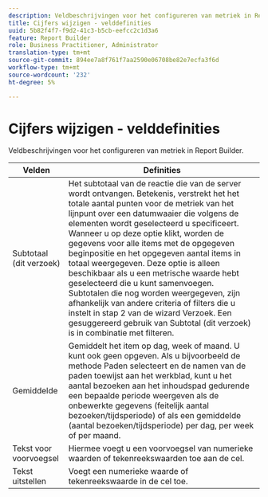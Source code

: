 ```yaml
---
description: Veldbeschrijvingen voor het configureren van metriek in Report Builder.
title: Cijfers wijzigen - velddefinities
uuid: 5b82f4f7-f9d2-41c3-b5cb-eefcc2c1d3a6
feature: Report Builder
role: Business Practitioner, Administrator
translation-type: tm+mt
source-git-commit: 894ee7a8f761f7aa2590e06708be82e7ecfa3f6d
workflow-type: tm+mt
source-wordcount: '232'
ht-degree: 5%

---
```



# Cijfers wijzigen - velddefinities

Veldbeschrijvingen voor het configureren van metriek in Report Builder.

| Velden | Definities |
|--- |--- |
| Subtotaal (dit verzoek) | Het subtotaal van de reactie die van de server wordt ontvangen. Betekenis, verstrekt het het totale aantal punten voor de metriek van het lijnpunt over een datumwaaier die volgens de elementen wordt geselecteerd u specificeert. Wanneer u op deze optie klikt, worden de gegevens voor alle items met de opgegeven beginpositie en het opgegeven aantal items in totaal weergegeven.  Deze optie is alleen beschikbaar als u een metrische waarde hebt geselecteerd die u kunt samenvoegen. Subtotalen die nog worden weergegeven, zijn afhankelijk van andere criteria of filters die u instelt in stap 2 van de wizard Verzoek. Een gesuggereerd gebruik van Subtotal (dit verzoek) is in combinatie met filteren. |
| Gemiddelde | Gemiddelt het item op dag, week of maand. U kunt ook geen opgeven.  Als u bijvoorbeeld de methode Paden selecteert en de namen van de paden toewijst aan het werkblad, kunt u het aantal bezoeken aan het inhoudspad gedurende een bepaalde periode weergeven als de onbewerkte gegevens (feitelijk aantal bezoeken/tijdsperiode) of als een gemiddelde (aantal bezoeken/tijdsperiode) per dag, per week of per maand. |
| Tekst voor voorvoegsel | Hiermee voegt u een voorvoegsel van numerieke waarden of tekenreekswaarden toe aan de cel. |
| Tekst uitstellen | Voegt een numerieke waarde of tekenreekswaarde in de cel toe. |
